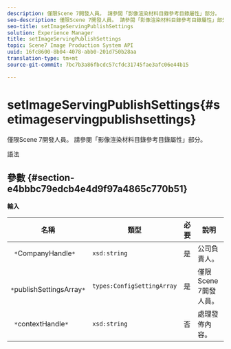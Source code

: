 ```yaml
---
description: 僅限Scene 7開發人員。 請參閱「影像渲染材料目錄參考目錄屬性」部分。
seo-description: 僅限Scene 7開發人員。 請參閱「影像渲染材料目錄參考目錄屬性」部分。
seo-title: setImageServingPublishSettings
solution: Experience Manager
title: setImageServingPublishSettings
topic: Scene7 Image Production System API
uuid: 16fc8600-8b04-4078-abb0-201d750b28aa
translation-type: tm+mt
source-git-commit: 7bc7b3a86fbcdc57cfdc31745fae3afc06e44b15

---
```



# setImageServingPublishSettings{#setimageservingpublishsettings}

僅限Scene 7開發人員。 請參閱「影像渲染材料目錄參考目錄屬性」部分。

語法

## 參數 {#section-e4bbbc79edcb4e4d9f97a4865c770b51}

**輸入**

| 名稱 | 類型 | 必要 | 說明 |
|---|---|---|---|
| ` *`CompanyHandle`*` | `xsd:string` | 是 | 公司負責人。 |
| ` *`publishSettingsArray`*` | `types:ConfigSettingArray` | 是 | 僅限Scene 7開發人員。 |
| ` *`contextHandle`*` | `xsd:string` | 否 | 處理發佈內容。 |

